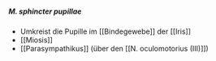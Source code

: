 ##### M. sphincter pupillae
*   Umkreist die Pupille im [[Bindegewebe]] der [[Iris]]
*   [[Miosis]]
*   [[Parasympathikus]] (über den [[N. oculomotorius (III)]])